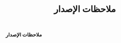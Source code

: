﻿---
title: ملاحظات الإصدار
type: docs
weight: 30
url: /ar/java/release-notes/
---
### **ملاحظات الإصدار**
